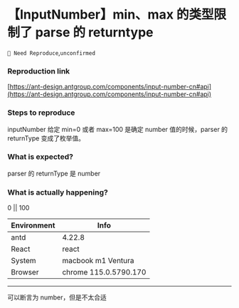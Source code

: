 # 【InputNumber】min、max 的类型限制了 parse 的 returntype

`🤔 Need Reproduce`,`unconfirmed`

### Reproduction link

[https://ant-design.antgroup.com/components/input-number-cn#api](https://ant-design.antgroup.com/components/input-number-cn#api)

### Steps to reproduce

inputNumber 给定 min=0 或者 max=100 是确定 number 值的时候，parser 的 returnType 变成了枚举值。

### What is expected?

parser 的 returnType 是 number

### What is actually happening?

0 || 100

| Environment | Info                  |
| ----------- | --------------------- |
| antd        | 4.22.8                |
| React       | react                 |
| System      | macbook m1 Ventura    |
| Browser     | chrome 115.0.5790.170 |

---

可以断言为 number，但是不太合适

<!-- generated by ant-design-issue-helper. DO NOT REMOVE -->
